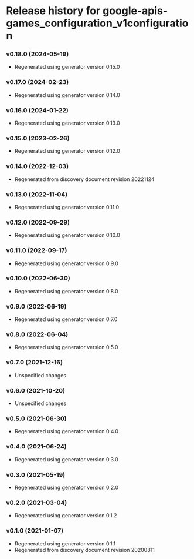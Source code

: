 # Release history for google-apis-games_configuration_v1configuration

### v0.18.0 (2024-05-19)

* Regenerated using generator version 0.15.0

### v0.17.0 (2024-02-23)

* Regenerated using generator version 0.14.0

### v0.16.0 (2024-01-22)

* Regenerated using generator version 0.13.0

### v0.15.0 (2023-02-26)

* Regenerated using generator version 0.12.0

### v0.14.0 (2022-12-03)

* Regenerated from discovery document revision 20221124

### v0.13.0 (2022-11-04)

* Regenerated using generator version 0.11.0

### v0.12.0 (2022-09-29)

* Regenerated using generator version 0.10.0

### v0.11.0 (2022-09-17)

* Regenerated using generator version 0.9.0

### v0.10.0 (2022-06-30)

* Regenerated using generator version 0.8.0

### v0.9.0 (2022-06-19)

* Regenerated using generator version 0.7.0

### v0.8.0 (2022-06-04)

* Regenerated using generator version 0.5.0

### v0.7.0 (2021-12-16)

* Unspecified changes

### v0.6.0 (2021-10-20)

* Unspecified changes

### v0.5.0 (2021-06-30)

* Regenerated using generator version 0.4.0

### v0.4.0 (2021-06-24)

* Regenerated using generator version 0.3.0

### v0.3.0 (2021-05-19)

* Regenerated using generator version 0.2.0

### v0.2.0 (2021-03-04)

* Regenerated using generator version 0.1.2

### v0.1.0 (2021-01-07)

* Regenerated using generator version 0.1.1
* Regenerated from discovery document revision 20200811

